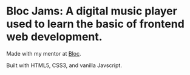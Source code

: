 # Bloc Jams: A digital music player used to learn the basic of frontend web development.

Made with my mentor at [Bloc](http://bloc.io).

Built with HTML5, CSS3, and vanilla Javscript.

